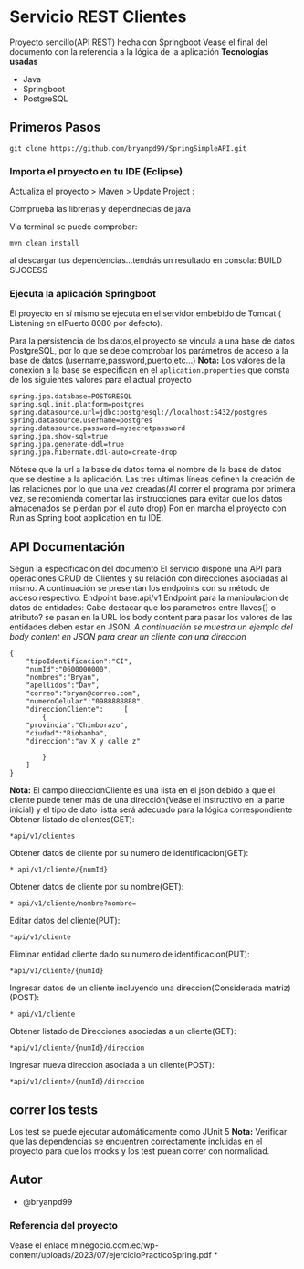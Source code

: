 # Servicio REST Clientes 
Proyecto sencillo(API REST) hecha con  Springboot
Vease el final del documento con la  referencia a la lógica de la aplicación
**Tecnologías usadas**
* Java
* Springboot
* PostgreSQL


## Primeros Pasos

```
git clone https://github.com/bryanpd99/SpringSimpleAPI.git
```

### Importa el proyecto en tu IDE (Eclipse)

Actualiza el proyecto > Maven > Update Project :

Comprueba las librerias y dependnecias de java

Via  terminal se puede comprobar: 
```
mvn clean install
```
al descargar tus dependencias...tendrás un resultado en consola: BUILD SUCCESS

### Ejecuta la aplicación Springboot
El proyecto en sí mismo se ejecuta en el servidor embebido de Tomcat ( Listening en elPuerto 8080 por defecto).

Para la persistencia de los datos,el proyecto se vincula a una base de datos PostgreSQL, por lo que se debe comprobar los parámetros de acceso a la base de datos (username,password,puerto,etc...)
**Nota:** Los valores de la conexión a la base se especifican en el `aplication.properties` que consta de los siguientes valores para el actual proyecto
```
spring.jpa.database=POSTGRESQL
spring.sql.init.platform=postgres
spring.datasource.url=jdbc:postgresql://localhost:5432/postgres
spring.datasource.username=postgres
spring.datasource.password=mysecretpassword
spring.jpa.show-sql=true
spring.jpa.generate-ddl=true
spring.jpa.hibernate.ddl-auto=create-drop
```
Nótese que la url a la base de datos toma el nombre de la base de datos que se destine a la aplicación.
Las tres  ultimas líneas definen la creación de las relaciones por lo que una vez creadas(Al correr el programa por primera vez, se recomienda comentar las instrucciones para evitar que los datos almacenados se pierdan por el auto drop)
Pon en marcha el proyecto con  Run as Spring boot application en tu  IDE. 



## API Documentación

Según la especificación del documento
El servicio dispone una API para operaciones CRUD de Clientes y su relación con direcciones asociadas al mismo.
A continuación se presentan los endpoints con su método de acceso respectivo:
Endpoint base:api/v1
Endpoint para la manipulacion de datos de entidades:
Cabe destacar que los parametros entre llaves{} o atributo? se pasan en la URL
los body content para pasar los valores de las entidades deben estar en JSON.
_A continuación se muestra un ejemplo del body content en JSON para crear un cliente con una direccion_
```
{
	"tipoIdentificacion":"CI",
	"numId":"0600000000",
	"nombres":"Bryan",
	"apellidos":"Dav",
	"correo":"bryan@correo.com",
	"numeroCelular":"0988888888",
	"direccionCliente":		[
		{
	"provincia":"Chimborazo",
	"ciudad":"Riobamba",
	"direccion":"av X y calle z"
		
		}
	]
}
```
**Nota:** El campo direccionCliente es una lista en el json debido a que el cliente puede tener más de una dirección(Veáse el instructivo en la parte inicial) y el tipo de dato listta será adecuado para la lógica correspondiente
Obtener listado de clientes(GET):
```
*api/v1/clientes
```
Obtener datos de cliente por su numero de identificacion(GET):
```
* api/v1/cliente/{numId}
```
Obtener datos de cliente por su nombre(GET):
```
* api/v1/cliente/nombre?nombre=
```
Editar datos del cliente(PUT):
```
*api/v1/cliente
```
Eliminar entidad cliente dado su numero de identificacion(PUT):
```
*api/v1/cliente/{numId}
```
Ingresar datos de un cliente incluyendo una direccion(Considerada matriz)(POST):
```
* api/v1/cliente
```
Obtener listado de Direcciones asociadas a un cliente(GET):
```
*api/v1/cliente/{numId}/direccion
```
Ingresar nueva direccion asociada a un cliente(POST):
```
*api/v1/cliente/{numId}/direccion
```

## correr los tests

Los test se puede ejecutar automáticamente como  JUnit 5
**Nota:** Verificar que las dependencias se encuentren correctamente incluidas en el proyecto para que los mocks y los test puean correr con normalidad.

## Autor
* @bryanpd99
### Referencia del proyecto
Vease el enlace minegocio.com.ec/wp-content/uploads/2023/07/ejercicioPracticoSpring.pdf
* 
